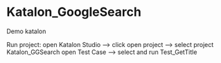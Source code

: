 # Katalon_GoogleSearch
Demo katalon

Run project:
	open Katalon Studio --> click open project --> select project Katalon_GGSearch
	open  Test Case --> select and run Test_GetTitle